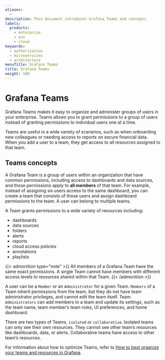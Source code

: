 ```yaml
---
aliases:
  -
description: This document introduces Grafana Teams and concepts.
labels:
  products:
    - enterprise
    - oss
    - cloud
keywords:
  - authorization
  - microservices
  - architecture
menuTitle: Grafana Teams
title: Grafana Teams
weight: 100
---
```


# Grafana Teams

Grafana Teams makes it easy to organize and administer groups of users in your enterprise. Teams allows you to grant permissions to a group of users instead of granting permissions to individual users one at a time.

Teams are useful in a wide variety of scenarios, such as when onboarding new colleagues or needing access to reports on secure financial data. When you add a user to a team, they get access to all resources assigned to that team.

## Teams concepts

A Grafana Team is a group of users within an organization that have common permissions, including access to dashboards and data sources, and those permissions apply to **all members** of that team. For example, instead of assigning six users access to the same dashboard, you can create a team that consists of those users and assign dashboard permissions to the team. A user can belong to multiple teams.

A Team grants permissions to a wide variety of resources including:

- dashboards
- data sources
- folders
- alerts
- reports
- cloud access policies
- annotations
- playlists

{{< admonition type="note" >}}
All members of a Grafana Team have the same exact permissions. A single Team cannot have members with different access levels to resources shared within that Team.
{{< /admonition >}}

A user can be a `Member` or an `Administrator` for a given Team. `Members` of a Team inherit permissions from the team, but they do not have team administrator privileges, and cannot edit the team itself. Team `Administrators` can add members to a team and update its settings, such as the team name, team member’s team roles, UI preferences, and home dashboard.

There are two types of Teams, `isolated` or `collaborative`. Isolated teams can only see their own resources. They cannot see other team’s resources like dashboards, data, or alerts. Collaborative teams have access to other team’s resources.

For information about how to optimize Teams, refer to [How to best organize your teams and resources in Grafana](https://grafana.com/blog/2022/03/14/how-to-best-organize-your-teams-and-resources-in-grafana/).
